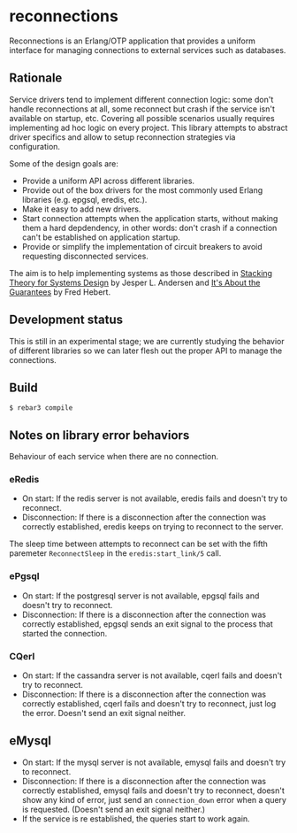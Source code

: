 # reconnections

Reconnections is an Erlang/OTP application that provides a uniform
interface for managing connections to external services such as
databases.

## Rationale
Service drivers tend to implement different connection logic: some
don't handle reconnections at all, some reconnect but crash if the
service isn't available on startup, etc. Covering all possible scenarios usually requires implementing ad hoc
logic on every project. This library attempts to abstract driver
specifics and allow to setup reconnection strategies via configuration.

Some of the design goals are:

- Provide a uniform API across different libraries.
- Provide out of the box drivers for the most commonly used Erlang libraries
  (e.g. epgsql, eredis, etc.).
- Make it easy to add new drivers.
- Start connection attempts when the application starts, without
  making them a hard depdendency, in other words: don't crash if a
  connection can't be established on application startup.
- Provide or simplify the implementation of circuit breakers to avoid
  requesting disconnected services.

The aim is to help implementing systems as those described in
[Stacking Theory for Systems Design](https://medium.com/@jlouis666/stacking-theory-for-systems-design-2450e6300689) by
Jesper L. Andersen and
[It's About the Guarantees](https://ferd.ca/it-s-about-the-guarantees.html) by Fred Hebert.

## Development status

This is still in an experimental stage; we are currently studying the
behavior of different libraries so we can later flesh out the proper
API to manage the connections.

## Build

    $ rebar3 compile

## Notes on library error behaviors

Behaviour of each service when there are no connection.

### eRedis

- On start: If the redis server is not available, eredis fails and doesn't try to reconnect.
- Disconnection: If there is a disconnection after the connection was correctly established, eredis keeps on trying to reconnect to the server.

The sleep time between attempts to reconnect can be set with the fifth paremeter `ReconnectSleep` in the `eredis:start_link/5` call.

### ePgsql

- On start: If the postgresql server is not available, epgsql fails and doesn't try to reconnect.
- Disconnection: If there is a disconnection after the connection was correctly established, epgsql sends an exit signal to the process that started the connection.

### CQerl

- On start: If the cassandra server is not available, cqerl fails and doesn't try to reconnect.
- Disconnection: If there is a disconnection after the connection was correctly established, cqerl
fails and doesn't try to reconnect, just log the error. Doesn't send an exit signal neither.

## eMysql

- On start: If the mysql server is not available, emysql fails and doesn't try to reconnect.
- Disconnection: If there is a disconnection after the connection was correctly established, emysql
fails and doesn't try to reconnect, doesn't show any kind of error, just send an `connection_down` error when a query is requested. (Doesn't send an exit signal neither.)
- If the service is re established, the queries start to work again.